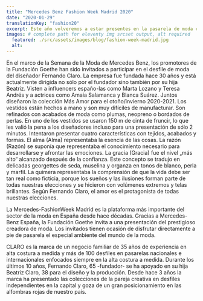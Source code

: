 ```yaml
---
title: "Mercedes Benz Fashion Week Madrid 2020"
date: "2020-01-29"
translationKey: "fashion20"
excerpt: Este año volveremos a estar presentes en la pasarela de moda española Mercedes Benz Fashion Week de Madrid.
images: # complete path for eleventy img srcset output, alt required
  featured: ./src/assets/images/blog/fashion-week-madrid.jpg
  alt:
---
```


En el marco de la Semana de la Moda de Mercedes Benz, los promotores de la Fundación Goethe han sido invitados a participar en el desfile de moda del diseñador Fernando Claro. La empresa fue fundada hace 30 años y está actualmente dirigida no sólo por el fundador sino también por su hija Beatriz. Visten a influencers españo-las como Marta Lozano y Teresa Andrés y a actrices como Amaia Salamanca y Blanca Suárez. Juntos diseñaron la colección Más Amor para el otoño/invierno 2020-2021. Los vestidos están hechos a mano y son muy difíciles de manufacturar. Son refinados con acabados de moda como plumas, neopreno o bordados de perlas. En uno de los vestidos se usaron 150 m de cinta de fruncir, lo que les valió la pena a los diseñadores incluso para una presentación de sólo 2 minutos. Intentaron presentar cuatro características con tejidos, acabados y formas. El alma (Alma) representaba la esencia de las cosas. La razón (Razón) se suponía que representaba el conocimiento necesario para desarrollarse y afrontar las emociones. La gracia (Gracia) fue el nivel „más alto“ alcanzado después de la confianza. Este concepto se tradujo en delicadas georgettes de seda, muselina y organza en tonos de blanco, perla y marfil. La quimera representaba la comprensión de que la vida debe ser tan real como ficticia, porque los sueños y las ilusiones forman parte de todas nuestras elecciones y se hicieron con volúmenes extremos y telas brillantes. Según Fernando Claro, el amor es el protagonista de todas nuestras elecciones.

La Mercedes-FashionWeek Madrid es la plataforma más importante del sector de la moda en España desde hace décadas. Gracias a Mercedes-Benz España, la Fundación Goethe invita a una presentación del prestigioso creadora de moda. Los invitados tienen ocasión de disfrutar directamente a pie de pasarela el especial ambiente del mundo de la moda.

CLARO es la marca de un negocio familiar de 35 años de experiencia en alta costura a medida y más de 100 desfiles en pasarelas nacionales e internacionales enfocados siempre en la alta costura a medida. Durante los últimos 10 años, Fernando Claro, 65 -fundador- se ha apoyado en su hija Beatriz Claro, 38 para el diseño y la producción. Desde hace 3 años la marca ha presentado las colecciones de la pareja creativa en desfiles independientes en la capital y goza de un gran posicionamiento en las alfombras rojas de nuestro país.
